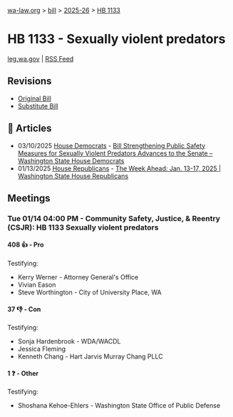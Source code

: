 [wa-law.org](/) > [bill](/bill/) > [2025-26](/bill/2025-26/) > [HB 1133](/bill/2025-26/hb/1133/)

# HB 1133 - Sexually violent predators
[leg.wa.gov](https://app.leg.wa.gov/billsummary?BillNumber=1133&Year=2025&Initiative=false) | [RSS Feed](./rss.xml)

## Revisions
* [Original Bill](1/)
* [Substitute Bill](S/)

## 📰 Articles
* 03/10/2025 [House Democrats](/org/house_democrats/) - [Bill Strengthening Public Safety Measures for Sexually Violent Predators Advances to the Senate – Washington State House Democrats](https://housedemocrats.wa.gov/blog/2025/03/10/bill-strengthening-public-safety-measures-for-sexually-violent-predators-advances-to-the-senate/#:~:text=HB%201133)
* 01/13/2025 [House Republicans](/org/house_republicans/) - [The Week Ahead: Jan. 13-17, 2025 | Washington State House Republicans](https://houserepublicans.wa.gov/week/the-week-ahead-jan-13-17-2025/#:~:text=HB%201133)

## Meetings
### Tue 01/14 04:00 PM - Community Safety, Justice, & Reentry (CSJR): HB 1133 Sexually violent predators
#### 408 👍 - Pro
Testifying:
* Kerry Werner - Attorney General's Office
* Vivian Eason
* Steve Worthington - City of University Place, WA

#### 37 👎 - Con
Testifying:
* Sonja Hardenbrook - WDA/WACDL
* Jessica Fleming
* Kenneth Chang - Hart Jarvis Murray Chang PLLC

#### 1 ❓ - Other
Testifying:
* Shoshana Kehoe-Ehlers - Washington State Office of Public Defense
